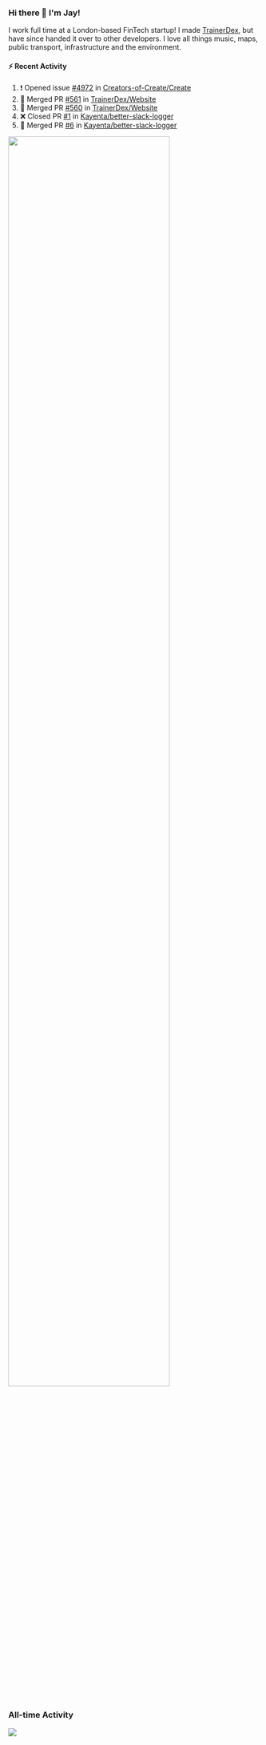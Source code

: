 ### Hi there 👋 I'm Jay!
I work full time at a London-based FinTech startup! I made [TrainerDex](https://www.github.com/TrainerDex), but have since handed it over to other developers. I love all things music, maps, public transport, infrastructure and the environment.

#### :zap: Recent Activity
<!--START_SECTION:activity-->
1. ❗ Opened issue [#4972](https://github.com/Creators-of-Create/Create/issues/4972) in [Creators-of-Create/Create](https://github.com/Creators-of-Create/Create)
2. 🎉 Merged PR [#561](https://github.com/TrainerDex/Website/pull/561) in [TrainerDex/Website](https://github.com/TrainerDex/Website)
3. 🎉 Merged PR [#560](https://github.com/TrainerDex/Website/pull/560) in [TrainerDex/Website](https://github.com/TrainerDex/Website)
4. ❌ Closed PR [#1](https://github.com/Kayenta/better-slack-logger/pull/1) in [Kayenta/better-slack-logger](https://github.com/Kayenta/better-slack-logger)
5. 🎉 Merged PR [#6](https://github.com/Kayenta/better-slack-logger/pull/6) in [Kayenta/better-slack-logger](https://github.com/Kayenta/better-slack-logger)
<!--END_SECTION:activity-->

[<img src="https://wakatime.com/share/@TurnrDev/4142a9ac-7325-4d2f-a2bb-ec199b5c798c.svg" width="80%" />](https://wakatime.com/@TurnrDev)  


### All-time Activity
[<img src="https://github-readme-stats.vercel.app/api/wakatime?username=TurnrDev&layout=compact" />](https://wakatime.com/@TurnrDev)
